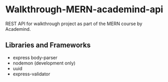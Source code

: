 # Walkthrough-MERN-academind-api

REST API for walkthrough project as part of the MERN course by Academind.

## Libraries and Frameworks

- express body-parser
- nodemon (development only)
- uuid
- express-validator
